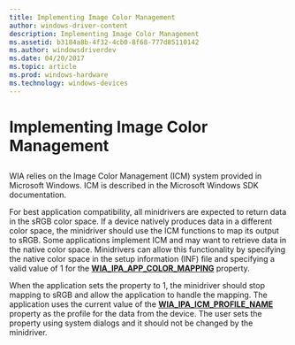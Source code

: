 ```yaml
---
title: Implementing Image Color Management
author: windows-driver-content
description: Implementing Image Color Management
ms.assetid: b3184a8b-4f32-4cb0-8f68-777d85110142
ms.author: windowsdriverdev
ms.date: 04/20/2017
ms.topic: article
ms.prod: windows-hardware
ms.technology: windows-devices
---
```


# Implementing Image Color Management


## <a href="" id="ddk-implementing-image-color-management-si"></a>


WIA relies on the Image Color Management (ICM) system provided in Microsoft Windows. ICM is described in the Microsoft Windows SDK documentation.

For best application compatibility, all minidrivers are expected to return data in the sRGB color space. If a device natively produces data in a different color space, the minidriver should use the ICM functions to map its output to sRGB. Some applications implement ICM and may want to retrieve data in the native color space. Minidrivers can allow this functionality by specifying the native color space in the setup information (INF) file and specifying a valid value of 1 for the [**WIA\_IPA\_APP\_COLOR\_MAPPING**](https://msdn.microsoft.com/library/windows/hardware/ff551521) property.

When the application sets the property to 1, the minidriver should stop mapping to sRGB and allow the application to handle the mapping. The application uses the current value of the [**WIA\_IPA\_ICM\_PROFILE\_NAME**](https://msdn.microsoft.com/library/windows/hardware/ff551571) property as the profile for the data from the device. The user sets the property using system dialogs and it should not be changed by the minidriver.

 

 




